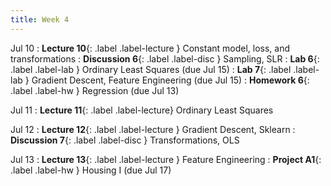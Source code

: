 ```yaml
---
title: Week 4
---
```


Jul 10
: **Lecture 10**{: .label .label-lecture } Constant model, loss, and transformations
: **Discussion 6**{: .label .label-disc } Sampling, SLR
: **Lab 6**{: .label .label-lab } Ordinary Least Squares (due Jul 15)
: **Lab 7**{: .label .label-lab } Gradient Descent, Feature Engineering (due Jul 15)
: **Homework 6**{: .label .label-hw } Regression (due Jul 13)

Jul 11
: **Lecture 11**{: .label .label-lecture} Ordinary Least Squares

Jul 12
: **Lecture 12**{: .label .label-lecture } Gradient Descent, Sklearn
: **Discussion 7**{: .label .label-disc } Transformations, OLS

Jul 13
: **Lecture 13**{: .label .label-lecture } Feature Engineering
: **Project A1**{: .label .label-hw } Housing I (due Jul 17)
